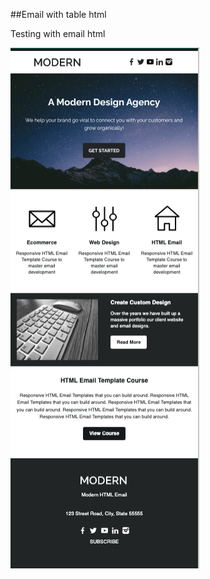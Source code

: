 ##Email with table html

Testing with email html

<img src="./img/emailMaquetacion.png" alt="resultado mquetación email" width="60%">
